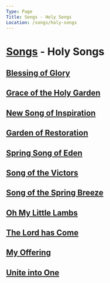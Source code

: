 ```yaml
---
Type: Page
Title: Songs - Holy Songs
Location: /songs/holy-songs
---
```


# [Songs](/songs) - Holy Songs
## [Blessing of Glory](/songs/holy-songs/01_blessing-of-glory)
## [Grace of the Holy Garden](/songs/holy-songs/02_grace-of-the-holy-garden)
## [New Song of Inspiration](/songs/holy-songs/03_new-song-of-inspiration)
## [Garden of Restoration](/songs/holy-songs/04_garden-of-restoration)
## [Spring Song of Eden](/songs/holy-songs/05_spring-song-of-eden)
## [Song of the Victors](/songs/holy-songs/06_song-of-the-victors)
## [Song of the Spring Breeze](/songs/holy-songs/07_song-of-the-spring-breeze)
## [Oh My Little Lambs](/songs/holy-songs/08_oh-my-little-lambs)
## [The Lord has Come](/songs/holy-songs/09_the-lord-has-come)
## [My Offering](/songs/holy-songs/10_my-offering)
## [Unite into One](/songs/holy-songs/11_unite-into-one)
